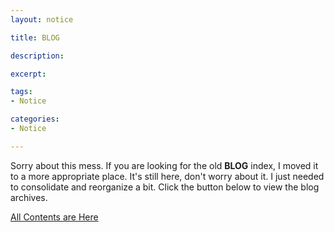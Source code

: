 ```yaml
---
layout: notice

title: BLOG

description: 

excerpt: 

tags:
- Notice

categories:
- Notice

---
```



Sorry about this mess. If you are looking for the old **BLOG** index, I moved it to a more appropriate place. It's still here, don't worry about it. I just needed to consolidate and reorganize a bit. Click the button below to view the blog archives.

<div id="feature-button">
  <a href="/archives" class='button'>All Contents are Here<a>
</div> 